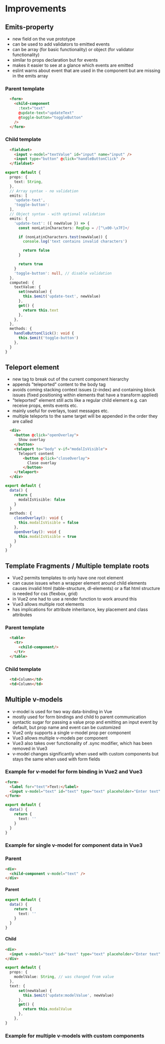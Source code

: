 # Improvements

## Emits-property
- new field on the vue prototype
- can be used to add validators to emitted events
- can be array (for basic functionality) or object (for validator functionality)
- similar to props declaration but for events
- makes it easier to see at a glance which events are emitted
- eslint warns about event that are used in the component but are missing in the emits array

### Parent template
```html
  <form>
    <child-component
      :text="text"
      @update-text="updateText"
      @toggle-button="toggleButton"
    />
  </form>
```

### Child template
```html
  <fieldset>
    <input v-model="textValue" id="input" name="input" />
    <input type="button" @click="handleButtonClick" />
  </fieldset>
```

```ts
export default {
  props: {
    text: String,
  },
  // Array syntax - no validation
  emits: [
    'update-text',
    'toggle-button':
  ],
  // Object syntax - with optional validation
  emits: {
    'update-text': ({ newValue }) => {
      const nonLatinCharacters: RegExp = /[^\x00-\x7F]+/

      if (nonLatinCharacters.test(newValue)) {
        console.log('text contains invalid characters')

        return false
      }

      return true
    }
    'toggle-button': null, // disable validation
  },
  computed: {
    textValue: {
      set(newValue) {
        this.$emit('update-text', newValue)
      },
      get() {
        return this.text
      },
    },
  },
  methods: {
    handleButtonClick(): void {
      this.$emit('toggle-button')
    },
  }
}
```


## Teleport element
- new tag to break out of the current component hierarchy
- appends "teleported" content to the body tag
- avoids coming stacking context issues (z-index) and containing block issues (fixed positioning within elements that have a transform applied)
- "teleported" element still acts like a regular child element e.g. can receive props, emits events etc.
- mainly useful for overlays, toast messages etc.
- multiple teleports to the same target will be appended in the order they are called

```html
  <div>
    <button @click="openOverlay">
      Show overlay
    </button>
    <teleport to="body" v-if="modalIsVisible">
      Teleport content
        <button @click="closeOverlay">
          Close overlay
        </button>
    </teleport>
  </div>
```

```ts
export default {
  data() {
    return {
      modalIsVisible: false
    }
  }
  methods: {
    closeOverlay(): void {
      this.modalIsVisible = false
    },
    openOverlay(): void {
      this.modalIsVisible = true
    }
  }
}
```

## Template Fragments / Multiple template roots
- Vue2 permits templates to only have one root element
- can cause issues when a wrapper element around child elements causes invalid html (table-structure, dl-elements) or a flat html structure is needed for css (flexbox, grid)
- in Vue2 one had to use a render function to work around this
- Vue3 allows multiple root elements
- has implications for attribute inheritance, key placement and class attributes

### Parent template
```html
  <table>
    <tr>
      <child-component/>
    </tr>
  </table>
```

### Child template
```html
  <td>Column</td>
  <td>Column</td>
```

## Multiple v-models
- v-model is used for two way data-binding in Vue
- mostly used for form bindings and child to parent communication
- syntactic sugar for passing a value prop and emitting an input event by default, but prop name and event can be customized
- Vue2 only supports a single v-model prop per component
- Vue3 allows multiple v-models per component
- Vue3 also takes over functionality of .sync modifier, which has been removed in Vue3
- v-model changes significantly when used with custom components but stays the same when used with form fields

### Example for v-model for form binding in Vue2 and Vue3

```html
<form>
  <label for="text">Text:</label>
  <input v-model="text" id="text" type="text" placeholder="Enter text" />
</form>
```

```ts
export default {
  data() {
    return {
      text: ''
    }
  }
}
```

### Example for single v-model for component data in Vue3

### Parent

```html
<div>
  <child-component v-model="text" />
</div>
```

#### Parent
```ts
export default {
  data() {
    return {
      text: ''
    }
  }
}
```

#### Child

```html
<div>
  <input v-model="text" id="text" type="text" placeholder="Enter text" />
</div>
```

```ts
export default {
  props: {
    modelValue: String, // was changed from value
  },
  text: {
      set(newValue) {
        this.$emit('update:modelValue', newValue)
      },
      get() {
        return this.modalValue
      },
    },
}
```

### Example for multiple v-models with custom components
